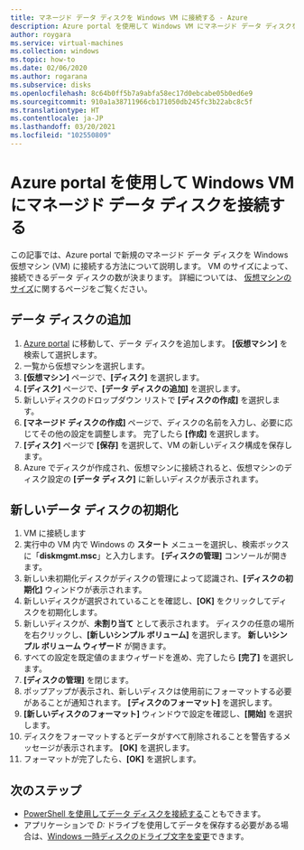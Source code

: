 ```yaml
---
title: マネージド データ ディスクを Windows VM に接続する - Azure
description: Azure portal を使用して Windows VM にマネージド データ ディスクを接続する方法について説明します。
author: roygara
ms.service: virtual-machines
ms.collection: windows
ms.topic: how-to
ms.date: 02/06/2020
ms.author: rogarana
ms.subservice: disks
ms.openlocfilehash: 8c64b0ff5b7a9abfa58ec17d0ebcabe05b0ed6e9
ms.sourcegitcommit: 910a1a38711966cb171050db245fc3b22abc8c5f
ms.translationtype: HT
ms.contentlocale: ja-JP
ms.lasthandoff: 03/20/2021
ms.locfileid: "102550809"
---
```

# <a name="attach-a-managed-data-disk-to-a-windows-vm-by-using-the-azure-portal"></a>Azure portal を使用して Windows VM にマネージド データ ディスクを接続する

この記事では、Azure portal で新規のマネージド データ ディスクを Windows 仮想マシン (VM) に接続する方法について説明します。 VM のサイズによって、接続できるデータ ディスクの数が決まります。 詳細については、 [仮想マシンのサイズ](../sizes.md)に関するページをご覧ください。


## <a name="add-a-data-disk"></a>データ ディスクの追加

1. [Azure portal](https://portal.azure.com) に移動して、データ ディスクを追加します。 **[仮想マシン]** を検索して選択します。
2. 一覧から仮想マシンを選択します。
3. **[仮想マシン]** ページで、**[ディスク]** を選択します。
4. **[ディスク]** ページで、**[データ ディスクの追加]** を選択します。
5. 新しいディスクのドロップダウン リストで **[ディスクの作成]** を選択します。
6. **[マネージド ディスクの作成]** ページで、ディスクの名前を入力し、必要に応じてその他の設定を調整します。 完了したら **[作成]** を選択します。
7. **[ディスク]** ページで **[保存]** を選択して、VM の新しいディスク構成を保存します。
8. Azure でディスクが作成され、仮想マシンに接続されると、仮想マシンのディスク設定の **[データ ディスク]** に新しいディスクが表示されます。


## <a name="initialize-a-new-data-disk"></a>新しいデータ ディスクの初期化

1. VM に接続します
1. 実行中の VM 内で Windows の **スタート** メニューを選択し、検索ボックスに「**diskmgmt.msc**」と入力します。 **[ディスクの管理]** コンソールが開きます。
2. 新しい未初期化ディスクがディスクの管理によって認識され、**[ディスクの初期化]** ウィンドウが表示されます。
3. 新しいディスクが選択されていることを確認し、**[OK]** をクリックしてディスクを初期化します。
4. 新しいディスクが、**未割り当て** として表示されます。 ディスクの任意の場所を右クリックし、**[新しいシンプル ボリューム]** を選択します。 **新しいシンプル ボリューム ウィザード** が開きます。
5. すべての設定を既定値のままウィザードを進め、完了したら **[完了]** を選択します。
6. **[ディスクの管理]** を閉じます。
7. ポップアップが表示され、新しいディスクは使用前にフォーマットする必要があることが通知されます。 **[ディスクのフォーマット]** を選択します。
8. **[新しいディスクのフォーマット]** ウィンドウで設定を確認し、**[開始]** を選択します。
9. ディスクをフォーマットするとデータがすべて削除されることを警告するメッセージが表示されます。 **[OK]** を選択します。
10. フォーマットが完了したら、**[OK]** を選択します。

## <a name="next-steps"></a>次のステップ

- [PowerShell を使用してデータ ディスクを接続する](attach-disk-ps.md)こともできます。
- アプリケーションで *D:* ドライブを使用してデータを保存する必要がある場合は、[Windows 一時ディスクのドライブ文字を変更](change-drive-letter.md)できます。